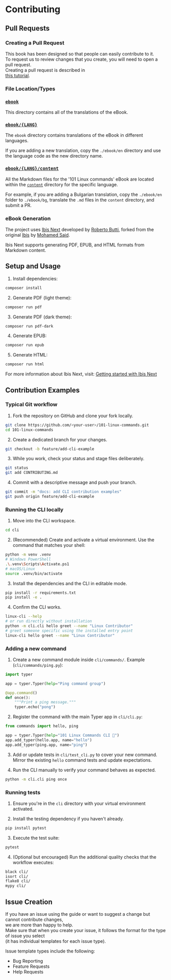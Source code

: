 # Contributing

## Pull Requests

### Creating a Pull Request

This book has been designed so that people can easily contribute to it.  
To request us to review changes that you create, you will need to open a pull request.  
Creating a pull request is described in  
[this tutorial](https://www.digitalocean.com/community/tutorials/how-to-create-a-pull-request-on-github).

### File Location/Types

### [`ebook`](./ebook)

This directory contains all of the translations of the eBook.

### [`ebook/{LANG}`](./ebook/{LANG})

The `ebook` directory contains translations of the eBook in different languages.

If you are adding a new translation, copy the `./ebook/en` directory and use the language code as the new directory name.

### [`ebook/{LANG}/content`](./ebook/{LANG}/content)

All the Markdown files for the '101 Linux commands' eBook are located within the [`content`](./content) directory for the specific language.

For example, if you are adding a Bulgarian translation, copy the `./ebook/en` folder to `./ebook/bg`, translate the `.md` files in the `content` directory, and submit a PR.

### eBook Generation

The project uses [Ibis Next](https://github.com/Hi-Folks/ibis-next) developed by [Roberto Butti](https://github.com/roberto-butti), forked from the original [Ibis](https://github.com/themsaid/ibis/) by [Mohamed Said](https://github.com/themsaid).

Ibis Next supports generating PDF, EPUB, and HTML formats from Markdown content.

## Setup and Usage

1. Install dependencies:

```bash
composer install
```

2. Generate PDF (light theme):

```bash
composer run pdf
```

3. Generate PDF (dark theme):

```bash
composer run pdf-dark
```

4. Generate EPUB:

```bash
composer run epub
```

5. Generate HTML:

```bash
composer run html
```

For more information about Ibis Next, visit: [Getting started with Ibis Next](https://github.com/Hi-Folks/ibis-next)

## Contribution Examples

### Typical Git workflow

1. Fork the repository on GitHub and clone your fork locally.

```bash
git clone https://github.com/<your-user>/101-linux-commands.git
cd 101-linux-commands
```

2. Create a dedicated branch for your changes.

```bash
git checkout -b feature/add-cli-example
```

3. While you work, check your status and stage files deliberately.

```bash
git status
git add CONTRIBUTING.md
```

4. Commit with a descriptive message and push your branch.

```bash
git commit -m "docs: add CLI contribution examples"
git push origin feature/add-cli-example
```

### Running the CLI locally

1. Move into the CLI workspace.

```bash
cd cli
```

2. (Recommended) Create and activate a virtual environment. Use the command that matches your shell:

```bash
python -m venv .venv
# Windows PowerShell
.\.venv\Scripts\Activate.ps1
# macOS/Linux
source .venv/bin/activate
```

3. Install the dependencies and the CLI in editable mode.

```bash
pip install -r requirements.txt
pip install -e .
```

4. Confirm the CLI works.

```bash
linux-cli --help
# or run directly without installation
python -m cli.cli hello greet --name "Linux Contributor"
# greet someone specific using the installed entry point
linux-cli hello greet --name "Linux Contributor"
```

### Adding a new command

1. Create a new command module inside `cli/commands/`. Example (`cli/commands/ping.py`):

```python
import typer

app = typer.Typer(help="Ping command group")

@app.command()
def once():
    """Print a ping message."""
    typer.echo("pong")
```

2. Register the command with the main Typer app in `cli/cli.py`:

```python
from commands import hello, ping

app = typer.Typer(help="101 Linux Commands CLI 🚀")
app.add_typer(hello.app, name="hello")
app.add_typer(ping.app, name="ping")
```

3. Add or update tests in `cli/test_cli.py` to cover your new command. Mirror the existing `hello` command tests and update expectations.

4. Run the CLI manually to verify your command behaves as expected.

```bash
python -m cli.cli ping once
```

### Running tests

1. Ensure you're in the `cli` directory with your virtual environment activated.

2. Install the testing dependency if you haven't already.

```bash
pip install pytest
```

3. Execute the test suite:

```bash
pytest
```

4. (Optional but encouraged) Run the additional quality checks that the workflow executes:

```bash
black cli/
isort cli/
flake8 cli/
mypy cli/
```

## Issue Creation

If you have an issue using the guide or want to suggest a change but cannot contribute changes,  
we are more than happy to help.  
Make sure that when you create your issue, it follows the format for the type of issue you select  
(it has individual templates for each issue type).

Issue template types include the following:

- Bug Reporting  
- Feature Requests  
- Help Requests  
